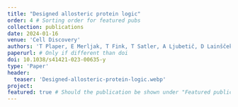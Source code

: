 ```yaml
---
title: "Designed allosteric protein logic"
order: 4 # Sorting order for featured pubs
collection: publications
date: 2024-01-16
venue: 'Cell Discovery'
authors: 'T Plaper, E Merljak, T Fink, T Satler, A Ljubetič, D Lainšček, V Jazbec, M Benčina, S Stevanoska, S Džeroski, R Jerala'
paperurl: # Only if different than doi
doi: 10.1038/s41421-023-00635-y
type: 'Paper'
header:
  teaser: 'Designed-allosteric-protein-logic.webp'
project: 
featured: true # Should the publication be shown under "Featured publications" at the top of page
---
```


